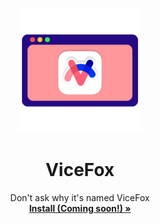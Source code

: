<p align="center">
  <a href="#">
  </a>
  <p align="center">
   <img width="200" height="200" src="images/vicefox-logo.png" alt="Logo">
  </p>
  <h1 align="center"><b>ViceFox</b></h1>
  <p align="center">
  Don't ask why it's named ViceFox
    <br />
    <a href="https://github.com/jtlw99/vicefox/releases"><strong>Install (Coming soon!) »</strong></a>
    <br />
  </p>
</p>

